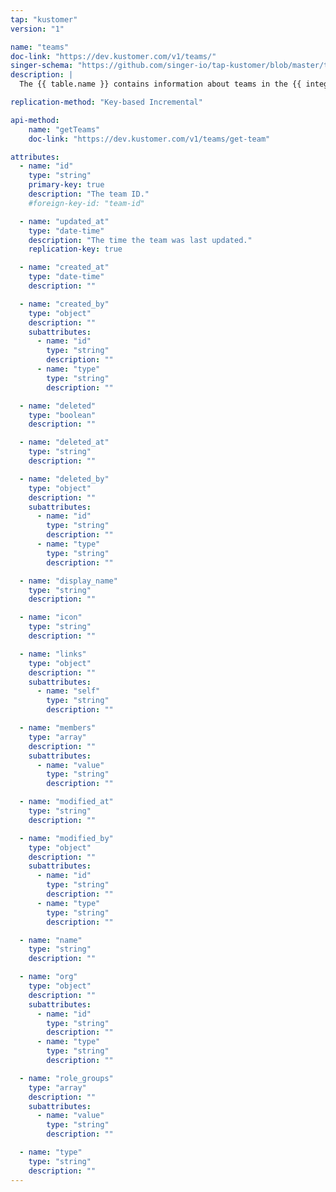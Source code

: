 ```yaml
---
tap: "kustomer"
version: "1"

name: "teams"
doc-link: "https://dev.kustomer.com/v1/teams/"
singer-schema: "https://github.com/singer-io/tap-kustomer/blob/master/tap_kustomer/schemas/teams.json"
description: |
  The {{ table.name }} contains information about teams in the {{ integration.name }} app.

replication-method: "Key-based Incremental"

api-method:
    name: "getTeams"
    doc-link: "https://dev.kustomer.com/v1/teams/get-team"

attributes:
  - name: "id"
    type: "string"
    primary-key: true
    description: "The team ID."
    #foreign-key-id: "team-id"

  - name: "updated_at"
    type: "date-time"
    description: "The time the team was last updated."
    replication-key: true

  - name: "created_at"
    type: "date-time"
    description: ""

  - name: "created_by"
    type: "object"
    description: ""
    subattributes:
      - name: "id"
        type: "string"
        description: ""
      - name: "type"
        type: "string"
        description: ""

  - name: "deleted"
    type: "boolean"
    description: ""

  - name: "deleted_at"
    type: "string"
    description: ""

  - name: "deleted_by"
    type: "object"
    description: ""
    subattributes:
      - name: "id"
        type: "string"
        description: ""
      - name: "type"
        type: "string"
        description: ""

  - name: "display_name"
    type: "string"
    description: ""

  - name: "icon"
    type: "string"
    description: ""

  - name: "links"
    type: "object"
    description: ""
    subattributes:
      - name: "self"
        type: "string"
        description: ""

  - name: "members"
    type: "array"
    description: ""
    subattributes:
      - name: "value"
        type: "string"
        description: ""

  - name: "modified_at"
    type: "string"
    description: ""

  - name: "modified_by"
    type: "object"
    description: ""
    subattributes:
      - name: "id"
        type: "string"
        description: ""
      - name: "type"
        type: "string"
        description: ""

  - name: "name"
    type: "string"
    description: ""

  - name: "org"
    type: "object"
    description: ""
    subattributes:
      - name: "id"
        type: "string"
        description: ""
      - name: "type"
        type: "string"
        description: ""

  - name: "role_groups"
    type: "array"
    description: ""
    subattributes:
      - name: "value"
        type: "string"
        description: ""

  - name: "type"
    type: "string"
    description: ""
---
```

